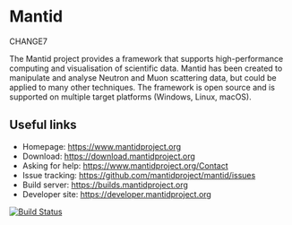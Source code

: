 Mantid
======

CHANGE7

The Mantid project provides a framework that supports high-performance computing and visualisation of scientific data. Mantid has been created to manipulate and analyse Neutron and Muon scattering data, but could be applied to many other techniques. The framework is open source and is supported on multiple target platforms (Windows, Linux, macOS).

Useful links
------------
 * Homepage: https://www.mantidproject.org
 * Download: https://download.mantidproject.org
 * Asking for help: https://www.mantidproject.org/Contact
 * Issue tracking: https://github.com/mantidproject/mantid/issues
 * Build server: https://builds.mantidproject.org
 * Developer site: https://developer.mantidproject.org

[![Build Status](https://builds.mantidproject.org/buildStatus/icon?job=main_nightly_deployment_prototype)](https://builds.mantidproject.org/job/main_nightly_deployment_prototype)
